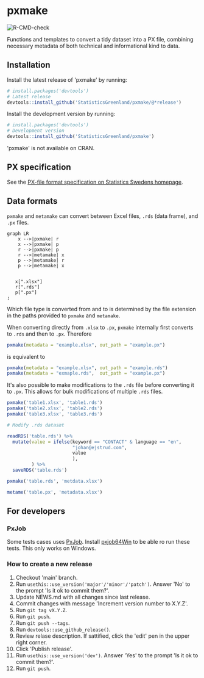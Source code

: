 # pxmake

![R-CMD-check](https://github.com/StatisticsGreenland/pxmake/actions/workflows/R-CMD-check.yml/badge.svg)

Functions and templates to convert a tidy dataset into a PX file, combining necessary metadata of both technical and informational kind to data.

## Installation

Install the latest release of 'pxmake' by running:

```r
# install.packages('devtools')
# Latest release
devtools::install_github('StatisticsGreenland/pxmake/@*release')
```

Install the development version by running:

```r
# install.packages('devtools')
# Development version
devtools::install_github('StatisticsGreenland/pxmake')
```

'pxmake' is not available on CRAN.

## PX specification

See the [PX-file format specification on Statistics Swedens homepage](https://www.scb.se/globalassets/vara-tjanster/px-programmen/px-file_format_specification_2013.pdf).

## Data formats
`pxmake` and `metamake` can convert between Excel files, `.rds` (data frame), and `.px` files.

```mermaid
graph LR
    x -->|pxmake| r
    x -->|pxmake| p
    r -->|pxmake| p
    r -->|metamake| x
    p -->|metamake| r
    p -->|metamake| x


   x[".xlsx"]
   r[".rds"]
   p[".px"]
;
```

Which file type is converted from and to is determined by the file extension in the paths provided to `pxmake` and `metamake`. 

When converting directly from `.xlsx` to `.px`, `pxmake` internally first converts to `.rds` and then to `.px`. Therefore


```r
pxmake(metadata = "example.xlsx", out_path = "example.px")
```

is equivalent to

```r
pxmake(metadata = "example.xlsx", out_path = "example.rds")
pxmake(metadata = "exmaple.rds",  out_path = "example.px")
```

It's also possible to make modifications to the `.rds` file before converting it to `.px`. This allows for bulk modifications of multiple `.rds` files.

```r
pxmake('table1.xlsx', 'table1.rds')
pxmake('table2.xlsx', 'table2.rds')
pxmake('table3.xlsx', 'table3.rds')

# Modify .rds datasæt

readRDS('table.rds') %>% 
  mutate(value = ifelse(keyword == "CONTACT" & language == "en",
                        "johan@ejstrud.com",
                        value
                        ),
         ) %>% 
  saveRDS('table.rds')

pxmake('table.rds', 'metdata.xlsx')

metame('table.px', 'metadata.xlsx')
```

## For developers

### PxJob
Some tests cases uses [PxJob](https://www.stat.fi/tup/tilastotietokannat/px-tuoteperhe_en.html). Install [pxjob64Win](https://github.com/StatisticsGreenland/pxjob64Win) to be able ro run these tests. This only works on Windows.

### How to create a new release
1. Checkout 'main' branch.
1. Run `usethis::use_version('major'/'minor'/'patch')`. Answer 'No' to the prompt 'Is it ok to commit them?'.
1. Update NEWS.md with all changes since last release.
1. Commit changes with message 'Increment version number to X.Y.Z'.
1. Run `git tag vX.Y.Z`.
1. Run `git push`.
1. Run `git push --tags`.
1. Run `devtools::use_github_release()`.
1. Review relase description. If sattified, click the 'edit' pen in the upper right corner.
1. Click 'Publish release'.
1. Run `usethis::use_version('dev')`. Answer 'Yes' to the prompt 'Is it ok to commit them?'.
1. Run `git push`.
